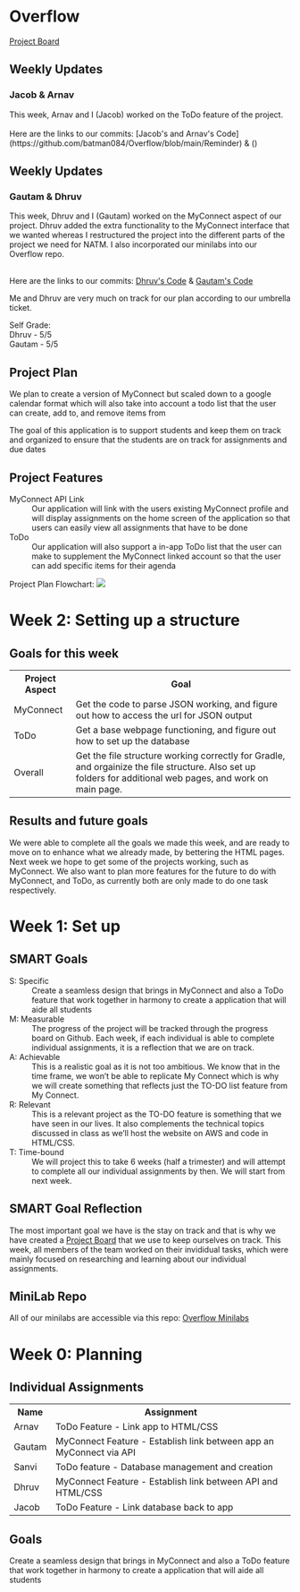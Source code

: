 # Overflow
[Project Board](https://github.com/batman084/Overflow/projects/1)

<h2>Weekly Updates </h2>
<h3>Jacob & Arnav</h3>
This week, Arnav and I (Jacob) worked on the ToDo feature of the project.  
<br><br>
Here are the links to our commits: [Jacob's and Arnav's Code](https://github.com/batman084/Overflow/blob/main/Reminder) & ()


<h2>Weekly Updates </h2>
<h3>Gautam & Dhruv</h3>
This week, Dhruv and I (Gautam) worked on the MyConnect aspect of our project. Dhruv added the extra functionality to the MyConnect interface that we wanted whereas I restructured the project into the different parts of the project we need for NATM. I also incorporated our minilabs into our Overflow repo.  
<br><br>

Here are the links to our commits: [Dhruv's Code](https://github.com/batman084/Overflow/commit/7388f3de684b0c8863a3dfae117afe8bc1d52433) & [Gautam's Code](https://github.com/batman084/Overflow/commit/5b0d6b19b5f3b984e7ca2259804c71e6c84989ef)

Me and Dhruv are very much on track for our plan according to our umbrella ticket. 

Self Grade:  
Dhruv - 5/5  
Gautam - 5/5  

<h2>Project Plan</h2>
<p> We plan to create a version of MyConnect but scaled down to a google calendar format which will also take into account a todo list that the user can create, add to, and remove items from </p>

The goal of this application is to support students and keep them on track and organized to ensure that the students are on track for assignments and due dates  
<h2> Project Features </h2>
<dl>
  <dt>MyConnect API Link</dt>
  <dd>Our application will link with the users existing MyConnect profile and will display assignments on the home screen of the application so that users can easily view all    assignments that have to be done</dd>
  <dt>ToDo</dt>  
  <dd>Our application will also support a in-app ToDo list that the user can make to supplement the MyConnect linked account so that the user can add specific items for their agenda</dd> 

Project Plan Flowchart: ![](https://github.com/batman084/Overflow/blob/main/menu/src/main/resources/pictures/project%20plan%20flowchart.png)

</dl>

<h1>Week 2: Setting up a structure </h1>


<h2>Goals for this week</h2>
<table>
  <tr>
    <th>Project Aspect</th>
    <th>Goal</th>
  </tr>
  <tr>
    <td>MyConnect</td>
    <td>Get the code to parse JSON working, and figure out how to access the url for JSON output</td>
  </tr>
  <tr>
    <td>ToDo</td>
    <td>Get a base webpage functioning, and figure out how to set up the database</td>
  </tr>
  <tr>
    <td>Overall</td>
    <td>Get the file structure working correctly for Gradle, and orgainize the file structure. Also set up folders for additional web pages, and work on main page.</td>
  </tr>

</table>

<h2>Results and future goals</h2>
<p>We were able to complete all the goals we made this week, and are ready to move on to enhance what we already made, by bettering the HTML pages. Next week we hope to get some of the projects working, such as MyConnect. We also want to plan more features for the future to do with MyConnect, and ToDo, as currently both are only made to do one task respectively.</p>




<h1>Week 1: Set up </h1>
<h2>SMART Goals </h2>
<d1>
  <dt>S: Specific</dt>
  <dd>Create a seamless design that brings in MyConnect and also a ToDo feature that work together in harmony to create a application that will aide all students</dd>
  <dt>M: Measurable</dt>
  <dd>The progress of the project will be tracked through the progress board on Github. Each week, if each individual is able to complete individual assignments, it is a reflection that we are on track.</dd>
  <dt>A: Achievable</dt>
  <dd>This is a realistic goal as it is not too ambitious. We know that in the time frame, we won’t be able to replicate My Connect which is why we will create something that reflects just the TO-DO list feature from My Connect.</dd>
  <dt>R: Relevant</dt>
  <dd>This is a relevant project as the TO-DO feature is something that we have seen in our lives. It also complements the technical topics discussed in class as we’ll host the website on AWS and code in HTML/CSS.</dd>
  <dt>T: Time-bound</dt>
  <dd>We will project this to take 6 weeks (half a trimester) and will attempt to complete all our individual assignments by then. We will start from next week.</dd>
</d1>

<h2>SMART Goal Reflection </h2>
The most important goal we have is the stay on track and that is why we have created a <a href="https://github.com/batman084/Overflow/projects/1">Project Board</a> that we use to keep ourselves on track. This week, all members of the team worked on their invididual tasks, which were mainly focused on researching and learning about our individual assignments.

<h2>MiniLab Repo </h2>
All of our minilabs are accessible via this repo: <a href="https://github.com/batman084/Overflow-Minilabs">Overflow Minilabs</a>



<h1>Week 0: Planning </h1>


<h2>Individual Assignments</h2>
<table>
  <tr>
    <th>Name</th>
    <th>Assignment</th>
  </tr>
  <tr>
    <td>Arnav</td>
    <td>ToDo Feature - Link app to HTML/CSS</td>
  </tr>
  <tr>
    <td>Gautam</td>
    <td>MyConnect Feature - Establish link between app an MyConnect via API</td>
  </tr>
  <tr>
    <td>Sanvi</td>
    <td>ToDo feature - Database management and creation</td>
  </tr>
  <tr>
    <td>Dhruv</td>
    <td>MyConnect Feature - Establish link between API and HTML/CSS</td>
  </tr>
  <tr>
    <td>Jacob</td>
    <td>ToDo Feature - Link database back to app</td>
</table>

<h2>Goals</h2>
<p>Create a seamless design that brings in MyConnect and also a ToDo feature that work together in harmony to create a application that will aide all students</p>


